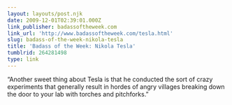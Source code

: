 ```yaml
---
layout: layouts/post.njk
date: 2009-12-01T02:39:01.000Z
link_publisher: badassoftheweek.com
link_url: 'http://www.badassoftheweek.com/tesla.html'
slug: badass-of-the-week-nikola-tesla
title: 'Badass of the Week: Nikola Tesla'
tumblrid: 264281498
type: link
---
```

<p>&ldquo;Another sweet thing about Tesla is that he conducted the sort of crazy experiments that generally result in hordes of angry villages breaking down the door to your lab with torches and pitchforks.&rdquo;</p>
